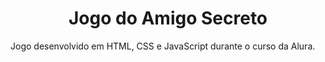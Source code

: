 <h1 align="center"> Jogo do Amigo Secreto </h1>
Jogo desenvolvido em HTML, CSS e JavaScript durante o curso da Alura.

